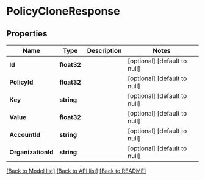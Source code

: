 # PolicyCloneResponse

## Properties
Name | Type | Description | Notes
------------ | ------------- | ------------- | -------------
**Id** | **float32** |  | [optional] [default to null]
**PolicyId** | **float32** |  | [optional] [default to null]
**Key** | **string** |  | [optional] [default to null]
**Value** | **float32** |  | [optional] [default to null]
**AccountId** | **string** |  | [optional] [default to null]
**OrganizationId** | **string** |  | [optional] [default to null]

[[Back to Model list]](../README.md#documentation-for-models) [[Back to API list]](../README.md#documentation-for-api-endpoints) [[Back to README]](../README.md)


